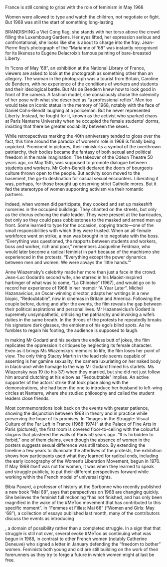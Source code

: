 France is still coming to grips with the role of feminism in May 1968

Women were allowed to type and watch the children, not negotiate or fight. But 1968 was still the start of something long-lasting

BRANDISHING a Viet Cong flag, she stands with her torso above the crowd filling the Luxembourg Gardens. Her eyes lifted, her expression serious and confrontational, she looks like she is about to charge into the fray. Jean-Pierre Rey’s photograph of the “Marianne of ’68” was instantly recognised for its likeness to Eugène Delacroix’s famous painting of bare-breasted Liberty.

In “Icons of May ’68”, an exhibition at the National Library of France, viewers are asked to look at the photograph as something other than an allegory. The woman in the photograph was a tourist from Britain, Caroline de Bendern, with no experience of the conditions of workers and students and their ideological battle. But Ms de Bendern knew how to look good in front of the camera. A fashion model, she consciously chose the solemnity of her pose with what she described as “a professional reflex”. Men too would take on iconic status in the memory of 1968, notably with the face of Daniel Cohn-Bendit laughing at a policeman. But he never represented Liberty. Instead, he fought for it, known as the activist who sparked chaos at Paris Nanterre University when he occupied the female students’ dorms, insisting that there be greater sociability between the sexes. 

While retrospectives marking the 40th anniversary tended to gloss over the fact, this time around the paradox of women’s role in 1968 is finally being unpicked. Prominent in pictures, their miniskirts a symbol of the overthrown patriarchy, their bodies became the fantasy of both sexual and political freedom in the male imagination. The takeover of the Odéon Theatre 50 years ago, on May 15th, was supposed to promote dialogue between students and workers. Mr Cohn-Bendit declared the doors of bourgeois culture thrown open to the people. But activity soon moved to the basement, the go-to destination for casual sexual encounters. Liberating it was, perhaps, for those brought up observing strict Catholic mores. But it fed the stereotype of women supporting activism via their romantic partners. 

Indeed, when women did participate, they cooked and set up makeshift nurseries in the occupied buildings. They chanted on the streets, but only as the chorus echoing the male leader. They were present at the barricades, but only so they could pass cobblestones to the masked and armed men up front. Some learned to type for the occasion, copying tracts—one of the small responsibilities with which they were trusted. When an all-female workforce went on strike, a man was brought in to negotiate with the boss. “Everything was questioned, the rapports between students and workers, boss and worker, rich and poor,” remembers Jacqueline Feldman, who would later become a radical feminist in part because of the machismo she experienced in the protests. “Everything except the power dynamics between men and women. We were always the ‘little hands.’” 

Anne Wiazemsky’s celebrity made her more than just a face in the crowd. Jean-Luc Godard’s second wife, she starred in his Maoist-inspired harbinger of what was to come, “La Chinoise” (1967), and would go on to record her experience of 1968 in her memoir “A Year Later”. Michel Hazanavicius, an Oscar-winning director, adapts her writings in a new biopic, “Redoubtable”, now in cinemas in Britain and America. Following the couple before, during and after the events, the film reveals the gap between their political aspirations and personal lives. Mr Hazanavicius’s Godard is supremely unsympathetic, criticising the patriarchy and invoking a wife’s duties in the same breath. In the throes of the protests he repeatedly breaks his signature dark glasses, the emblems of his ego’s blind spots. As he fumbles to regain his footing, the audience is supposed to laugh. 

In making Mr Godard and his sexism the endless butt of jokes, the film replicates the oppression it critiques by neglecting its female character. Even as it brings Ms Wiazensky’s memoirs to life, the film loses her point of view. The only thing Stacey Martin in the lead role seems capable of asserting is her gamine sexuality, the camera luxuriating on her naked body in black-and-white homage to the way Mr Godard filmed his starlets. Ms Wiazensky was 19 (to his 37) when they married, but she did not just follow him around clutching at his elbow as “Redoubtable” implies. An active supporter of the actors’ strike that took place along with the demonstrations, she had been the one to introduce her husband to left-wing circles at Nanterre, where she studied philosophy and called the student leaders close friends. 

Most commemorations look back on the events with greater patience, showing the disjunction between 1968 in theory and in practice while preserving the hope of its promises. In “Images in the Struggle: Visual Culture of the Far Left in France (1968-1974)” at the Palace of Fine Arts in Paris (pictured), the first room is covered floor-to-ceiling with the colourful slogans that plastered the walls of Paris 50 years ago. “It is forbidden to forbid,” one of them claims, even though the absence of women in the posters suggests sexual difference was still taboo. By extending the timeline a few years to illuminate the afterlives of the protests, the exhibition shows how participants used what they learned for radical ends, including the early iconography of the Women’s Liberation Movement, begun in 1970. If May 1968 itself was not for women, it was when they learned to speak and struggle publicly, to put their different perspectives forward while working within the French model of universal rights. 

Bibia Pavard, a professor of history at the Sorbonne who recently published  a new book “Mai 68”, says that perspectives on 1968 are changing quickly. She believes the feminist full reckoning “has not finished, and has only been magnified in the wake of the #MeToo movement that has contributed to this specific moment”. In “Femmes et Filles: Mai 68” (“Women and Girls: May ‘68”), a collection of essays published last month, many of the contributors discuss the events as introducing 

, a domain of possibility rather than a completed struggle. In a sign that that struggle is still not over, several evoke #MeToo as continuing what was begun in 1968, in contrast to other French women (notably Catherine Deneuve) who signed a letter in January defending the “freedom to bother” women. Feminists both young and old are still building on the work of their forerunners as they try to forge a future in which women might at last be free.